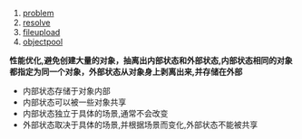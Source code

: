1. [problem](./problem.js)
2. [resolve](./resolve.js)
3. [fileupload](./fileupload.js)
4. [objectpool](./objectpool.js)

**性能优化,避免创建大量的对象，抽离出内部状态和外部状态,内部状态相同的对象都指定为同一个对象，外部状态从对象身上剥离出来,并存储在外部**

- 内部状态存储于对象内部
- 内部状态可以被一些对象共享
- 内部状态独立于具体的场景,通常不会改变
- 外部状态取决于具体的场景,并根据场景而变化,外部状态不能被共享
